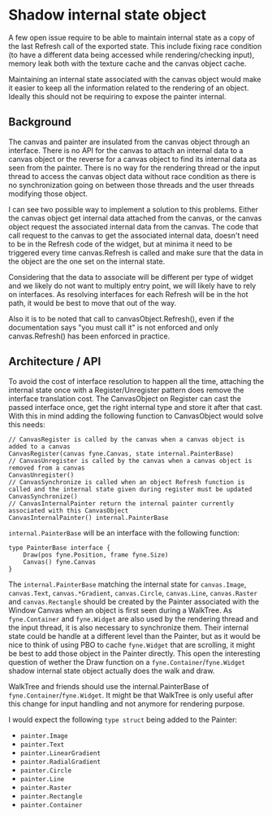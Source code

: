 # Shadow internal state object

A few open issue require to be able to maintain internal state as a copy of the last Refresh call of the exported state. This include fixing race condition (to have a different data being accessed while rendering/checking input), memory leak both with the texture cache and the canvas object cache.

Maintaining an internal state associated with the canvas object would make it easier to keep all the information related to the rendering of an object. Ideally this should not be requiring to expose the painter internal.

## Background

The canvas and painter are insulated from the canvas object through an interface. There is no API for the canvas to attach an internal data to a canvas object or the reverse for a canvas object to find its internal data as seen from the painter. There is no way for the rendering thread or the input thread to access the canvas object data without race condition as there is no synchronization going on between those threads and the user threads modifying those object.

I can see two possible way to implement a solution to this problems. Either the canvas object get internal data attached from the canvas, or the canvas object request the associated internal data from the canvas. The code that call request to the canvas to get the associated internal data, doesn't need to be in the Refresh code of the widget, but at minima it need to be triggered every time canvas.Refresh is called and make sure that the data in the object are the one set on the internal state.

Considering that the data to associate will be different per type of widget and we likely do not want to multiply entry point, we will likely have to rely on interfaces. As resolving interfaces for each Refresh will be in the hot path, it would be best to move that out of the way.

Also it is to be noted that call to canvasObject.Refresh(), even if the documentation says "you must call it" is not enforced and only canvas.Refresh() has been enforced in practice.

## Architecture / API

To avoid the cost of interface resolution to happen all the time, attaching the internal state once with a Register/Unregister pattern does remove the interface translation cost. The CanvasObject on Register can cast the passed interface once, get the right internal type and store it after that cast. With this in mind adding the following function to CanvasObject would solve this needs:

```
// CanvasRegister is called by the canvas when a canvas object is added to a canvas
CanvasRegister(canvas fyne.Canvas, state internal.PainterBase)
// CanvasUnregister is called by the canvas when a canvas object is removed from a canvas
CanvasUnregister()
// CanvasSynchronize is called when an object Refresh function is called and the internal state given during register must be updated
CanvasSynchronize()
// CanvasInternalPainter return the internal painter currently associated with this CanvasObject
CanvasInternalPainter() internal.PainterBase
```

`internal.PainterBase` will be an interface with the following function:
```
type PainterBase interface {
    Draw(pos fyne.Position, frame fyne.Size)
    Canvas() fyne.Canvas
}
```

The `internal.PainterBase` matching the internal state for `canvas.Image`, `canvas.Text`, `canvas.*Gradient`, `canvas.Circle`, `canvas.Line`, `canvas.Raster` and `canvas.Rectangle` should be created by the Painter associated with the Window Canvas when an object is first seen during a WalkTree. As `fyne.Container` and `fyne.Widget` are also used by the rendering thread and the input thread, it is also necessary to synchronize them. Their internal state could be handle at a different level than the Painter, but as it would be nice to think of using PBO to cache `fyne.Widget` that are scrolling, it might be best to add those object in the Painter directly. This open the interesting question of wether the Draw function on a `fyne.Container`/`fyne.Widget` shadow internal state object actually does the walk and draw.

WalkTree and friends should use the internal.PainterBase of `fyne.Container`/`fyne.Widget`. It might be that WalkTree is only useful after this change for input handling and not anymore for rendering purpose.

I would expect the following `type struct` being added to the Painter:
- `painter.Image`
- `painter.Text`
- `painter.LinearGradient`
- `painter.RadialGradient`
- `painter.Circle`
- `painter.Line`
- `painter.Raster`
- `painter.Rectangle`
- `painter.Container`
